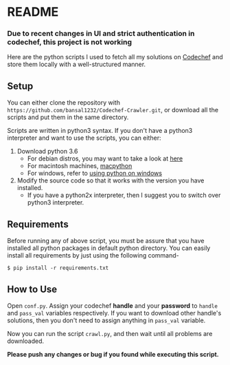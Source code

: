 # README
### Due to recent changes in UI and strict authentication in codechef, this project is not working

Here are the python scripts I used to fetch all my solutions on [Codechef]
and store them locally with a well-structured manner.

[Codechef]: https://www.codechef.com/

## Setup

You can either clone the repository with 
`https://github.com/bansal1232/Codechef-Crawler.git`, or download
all the scripts and put them in the same directory.


Scripts are written in python3 syntax. If you don't have a python3
interpreter and want to use the scripts, you can either:
1. Download python 3.6
    * For debian distros, you may want to take a look at [here][linux_link]
    * For macintosh machines, [macpython][macos_link] 
    * For windows, refer to [using python on windows][windows_link] 
2. Modify the source code so that it works with the version you have
installed.
    * If you have a python2x interpreter, then I suggest you to switch over python3 interpreter.

[linux_link]: https://askubuntu.com/a/865569/595315
[macos_link]: https://docs.python.org/3/using/mac.html
[windows_link]: https://docs.python.org/3/using/windows.html

## Requirements

Before running any of above script, you must be assure that you have installed all python packages in default python directory. You can easily install all requirements by just using the following command-

`$ pip install -r requirements.txt`

## How to Use

Open `conf.py`. Assign your codechef **handle** and your **password** to `handle` and `pass_val` variables respectively. If you want to download other handle's solutions, then you don't need to assign anything in `pass_val` variable.

Now you can run the script `crawl.py`, and then wait until all problems are downloaded.

**Please push any changes or bug if you found while executing this script.**
